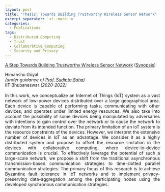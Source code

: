 ```yaml
---
layout: post
title: "Thesis: Towards Building Trustworthy Wireless Sensor Network"
excerpt_separator:  <!--more-->
categories:
  - Publications
tags:
  - Distributed Computing
  - Trust
  - Collaborative Computing
  - Security and Privacy
---
```



                     
<a href="/docs/Final_Thesis.pdf" target="_blank">A Step Towards
    Building Trustworthy
    Wireless Sensor Network</a> (<a href="/docs/Thesis_Synopsis.pdf" target="_blank">Synopsis</a>)
<br>
<div class="authors">Himanshu Goyal</div>
<em>(under guidance of <a href="https://www.iitbbs.ac.in/profile.php/sudipta/">
          Prof. Sudipta Saha</a>)</em><br>IIT Bhubaneswar <em>(2020-2022)</em>
<br>
<br>

<div style="text-align: justify; word-wrap: break-word;">
In this work, we conceptualize an Internet of Things (IoT) system as a vast network of
low-power devices distributed over a large geographical area. Each device is capable of performing tasks,
communicating with other devices, and operates under limited energy resources. We also take into account
the possibility of some devices being manipulated by adversaries with intentions to gain control over the network or to cause the network to deviate from its intended function. The primary
limitation of an IoT system is the resource constraints of the devices. However, we interpret the extensive number of devices in IoT as an advantage. We consider it as a highly distributed system and propose to offset the resource limitation in the devices with collaborative computing, where device-to-device communication is crucial. To effectively leverage the potential of such a large-scale network, we propose a shift from the traditional asynchronous transmission-based communication strategies to time-slotted parallel communication strategies. The primary focus of this research is to achieve Byzantine fault tolerance in IoT networks and to implement privacy-preserving data-aggregation among the participating nodes using the developed synchronous communication strategies.
</div>
                     


<!-- Hao Chen and Kim Laine and Peter Rindal ~ <a href="https://eprint.iacr.org/2017/299">eprint/2017/299</a> ~ <a href="https://acmccs.github.io/papers/">CCS'17</a>

Private Set Intersection (PSI) is a cryptographic technique that allows two parties to compute the intersection of their sets without revealing anything except the intersection. We use fully homomorphic encryption to construct a fast PSI protocol with a small communication overhead that works particularly well when one of the two sets is much smaller than the other, and is secure against semi-honest adversaries.
<!--more-->

<!--
The most computationally efficient PSI protocols have been constructed using tools such as hash functions and oblivious transfer, but a potential limitation with these approaches is the communication complexity, which scales linearly with the size of the larger set. This is of particular concern when performing PSI between a constrained device (cellphone) holding a small set, and a large service provider (e.g. _WhatsApp_), such as in the Private Contact Discovery application.
Our running-time-optimized benchmarks show that it takes 36 seconds of online-computation, 71 seconds of non-interactive (receiver-independent) pre-processing, and only 12.5MB of round trip communication to intersect five thousand 32-bit strings with 16 million 32-bit strings. Compared to prior works, this is roughly a 38--115× reduction in communication with minimal difference in computational overhead. 
-->